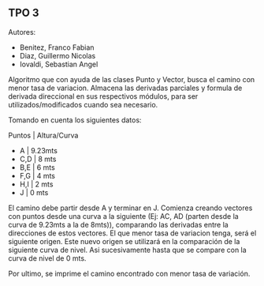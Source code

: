 ## TPO 3
Autores:
- Benitez, Franco Fabian
- Diaz, Guillermo Nicolas
- Iovaldi, Sebastian Angel

Algoritmo que con ayuda de las clases Punto y Vector, busca el camino con menor tasa de variacion.
Almacena las derivadas parciales y formula de derivada direccional en sus respectivos módulos, para ser utilizados/modificados cuando sea necesario.

Tomando en cuenta los siguientes datos:

Puntos | Altura/Curva
- A | 9.23mts
- C,D | 8 mts
- B,E | 6 mts
- F,G | 4 mts
- H,I | 2 mts
- J | 0 mts

El camino debe partir desde A y terminar en J. 
Comienza creando vectores con puntos desde una curva a la siguiente (Ej: AC, AD (parten desde la curva de 9.23mts a la de 8mts)), comparando las derivadas entre la direcciones de estos vectores.
El que menor tasa de variacion tenga, será el siguiente origen.
Este nuevo origen se utilizará en la comparación de la siguiente curva de nivel.
Asi sucesivamente hasta que se compare con la curva de nivel de 0 mts.

Por ultimo, se imprime el camino encontrado con menor tasa de variación.
